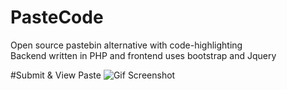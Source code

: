 # PasteCode
Open source pastebin alternative with code-highlighting <br>
Backend written in PHP and frontend uses bootstrap and Jquery

#Submit & View Paste
![Gif Screenshot](http://i.imgur.com/IJ3yjNF.gif)


